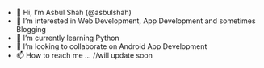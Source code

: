 - 👋 Hi, I’m Asbul Shah (@asbulshah)
- 👀 I’m interested in Web Development, App Development and sometimes Blogging
- 🌱 I’m currently learning Python
- 💞️ I’m looking to collaborate on Android App Development
- 📫 How to reach me ... //will update soon

<!---
asbulshah/asbulshah is a ✨ special ✨ repository because its `README.md` (this file) appears on your GitHub profile.
You can click the Preview link to take a look at your changes.
--->
